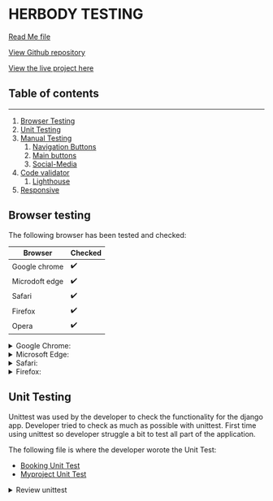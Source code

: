 # **HERBODY TESTING**  

[Read Me file](/README.md)

[View Github repository](https://github.com/michmattera/HerBody)

[View the live project here](https://her-body.herokuapp.com/)


## **Table of contents**
***
1. [Browser Testing](#browser-testing)
2. [Unit Testing](#unit-testing)
3. [Manual Testing](#manual-Testing)
    1. [Navigation Buttons](#navigation-buttons)
    2. [Main buttons](#main-buttons)
    3. [Social-Media](#social-media)
4. [Code validator](#code-validator)
     1. [Lighthouse](#lighthouse)
5. [Responsive](#responsive)

## **Browser testing**

The following browser has been tested and checked:

| Browser | Checked |
| --- | --- |
| Google chrome | :heavy_check_mark: |
| Microdoft edge | :heavy_check_mark: |
| Safari|  :heavy_check_mark: |
| Firefox | :heavy_check_mark: |
| Opera | :heavy_check_mark:|

<details>
<summary> Google Chrome:</summary>

![Google Chrome](documentation/testing_files/google_chrome.PNG)

</details>

<details>
<summary> Microsoft Edge:</summary>

![Microsoft Edge](documentation/testing_files/edge.PNG)

</details>

<details>
<summary> Safari:</summary>

![Safari](documentation/testing_files/safari.jpg)

</details>

<details>
<summary> Firefox:</summary>

![Firefox](documentation/testing_files/modzilla_firefox.PNG)

</details>


## **Unit Testing**

Unittest was used by the developer to check the functionality for the django app.
Developer tried to check as much as possible with unittest.
First time using unittest so developer struggle a bit to test all part of the application.

The following file is where the developer worote the Unit Test:

- [Booking Unit Test](booking/tests/)
- [Myproject Unit Test](myproject/tests/)

<details>
<summary> Review unittest</summary>

![Review Unittest]()

</details>
